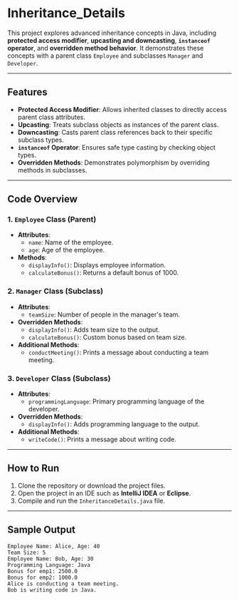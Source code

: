 # Inheritance_Details

This project explores advanced inheritance concepts in Java, including **protected access modifier**, **upcasting and downcasting**, **`instanceof` operator**, and **overridden method behavior**. It demonstrates these concepts with a parent class `Employee` and subclasses `Manager` and `Developer`.

---

## Features
- **Protected Access Modifier**: Allows inherited classes to directly access parent class attributes.
- **Upcasting**: Treats subclass objects as instances of the parent class.
- **Downcasting**: Casts parent class references back to their specific subclass types.
- **`instanceof` Operator**: Ensures safe type casting by checking object types.
- **Overridden Methods**: Demonstrates polymorphism by overriding methods in subclasses.

---

## Code Overview

### 1. `Employee` Class (Parent)
- **Attributes**:
    - `name`: Name of the employee.
    - `age`: Age of the employee.
- **Methods**:
    - `displayInfo()`: Displays employee information.
    - `calculateBonus()`: Returns a default bonus of 1000.

### 2. `Manager` Class (Subclass)
- **Attributes**:
    - `teamSize`: Number of people in the manager's team.
- **Overridden Methods**:
    - `displayInfo()`: Adds team size to the output.
    - `calculateBonus()`: Custom bonus based on team size.
- **Additional Methods**:
    - `conductMeeting()`: Prints a message about conducting a team meeting.

### 3. `Developer` Class (Subclass)
- **Attributes**:
    - `programmingLanguage`: Primary programming language of the developer.
- **Overridden Methods**:
    - `displayInfo()`: Adds programming language to the output.
- **Additional Methods**:
    - `writeCode()`: Prints a message about writing code.

---

## How to Run

1. Clone the repository or download the project files.
2. Open the project in an IDE such as **IntelliJ IDEA** or **Eclipse**.
3. Compile and run the `InheritanceDetails.java` file.

---

## Sample Output

```plaintext
Employee Name: Alice, Age: 40
Team Size: 5
Employee Name: Bob, Age: 30
Programming Language: Java
Bonus for emp1: 2500.0
Bonus for emp2: 1000.0
Alice is conducting a team meeting.
Bob is writing code in Java.
